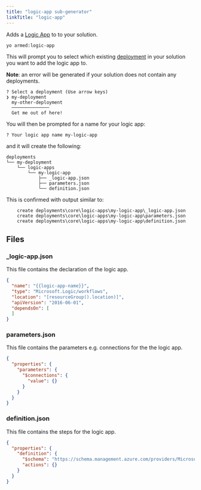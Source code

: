 ```yaml
---
title: "logic-app sub-generator"
linkTitle: "logic-app"
---
```


Adds a [Logic App](https://azure.microsoft.com/en-us/services/logic-apps/) to to your solution.

```pwsh
yo armed:logic-app
```

This will prompt you to select which existing [deployment](./deployments) in your solution you want to add the logic app to. 

**Note**: an error will be generated if your solution does not contain any deployments.

<!-- TODO: replace with image -->
```pwsh
? Select a deployment (Use arrow keys)
❯ my-deployment
  my-other-deployment
  ──────────────
  Get me out of here!
```

You will then be prompted for a name for your logic app:

<!-- TODO: replace with image -->
```text
? Your logic app name my-logic-app
```

and it will create the following:

```text
deployments
└── my-deployment
    └── logic-apps
        └── my-logic-app
            ├── _logic-app.json
            ├── parameters.json
            └── definition.json
```

This is confirmed with output similar to:

```text
    create deployments\core\logic-apps\my-logic-app\_logic-app.json
    create deployments\core\logic-apps\my-logic-app\parameters.json
    create deployments\core\logic-apps\my-logic-app\definition.json
```

## Files

### _logic-app.json

This file contains the declaration of the logic app.

```json
{
  "name": "{{logic-app-name}}",
  "type": "Microsoft.Logic/workflows",
  "location": "[resourceGroup().location)]",
  "apiVersion": "2016-06-01",
  "dependsOn": [
  ]
}
```

### parameters.json

This file contains the parameters e.g. connections for the the logic app.

```json
{
  "properties": {
    "parameters": {
      "$connections": {
        "value": {}
      }
    }
  }
}
```

### definition.json

This file contains the steps for the logic app.

```json
{
  "properties": {
    "definition": {
      "$schema": "https://schema.management.azure.com/providers/Microsoft.Logic/schemas/2016-06-01/workflowdefinition.json#",
      "actions": {}
    }
  }
}
```
